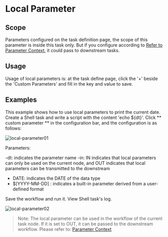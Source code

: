 # Local Parameter

## Scope

Parameters configured on the task definition page, the scope of this parameter is inside this task only. But if you configure according to [Refer to Parameter Context](context.md), it could pass to downstream tasks.

## Usage

Usage of local parameters is: at the task define page, click the '+' beside the 'Custom Parameters' and fill in the key and value to save.

## Examples

This example shows how to use local parameters to print the current date. Create a Shell task and write a script with the content 'echo ${dt}'. Click ** custom parameter ** in the configuration bar, and the configuration is as follows:

![local-parameter01](/img/new_ui/dev/parameter/local_parameter01.png)

Parameters:

-dt: indicates the parameter name
-in: IN indicates that local parameters can only be used on the current node, and OUT indicates that local parameters can be transmitted to the downstream
- DATE: indicates the DATE of the data type
- $[YYYY-MM-DD] : indicates a built-in parameter derived from a user-defined format

Save the workflow and run it. View Shell task's log.

![local-parameter02](/img/new_ui/dev/parameter/local_parameter02.png)

> Note: The local parameter can be used in the workflow of the current task node. If it is set to OUT, it can be passed to the downstream workflow. Please refer to: [Parameter Context](context.md)
